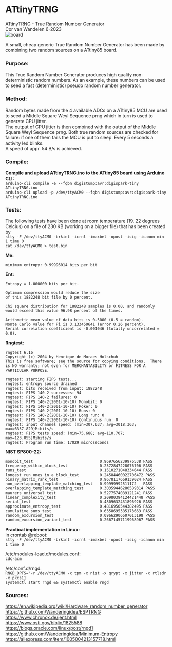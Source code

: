 # ATtinyTRNG
ATtinyTRNG - True Random Number Generator<br>
Cor van Wandelen 6-2023<br>
![board](https://user-images.githubusercontent.com/42114791/236681679-c37b7d7e-ece2-4589-a5ea-2ed1f0db1bc8.jpg)

A small, cheap generic True Random Number Generator has been made by combining two random sources on a ATtiny85 board.

### Purpose:<br>
This True Random Number Generator produces high quality non-deterministic random numbers. As an example, these numbers can be used to seed a fast (deterministic) pseudo random number generator.

### Method:<br>
Random bytes made from the 4 available ADCs on a ATtiny85 MCU are used to seed a Middle Square Weyl Sequence prng which in turn is used to generate CPU jitter.<br>
The output of CPU jitter is then combined with the output of the Middle Square Weyl Sequence prng.
Both true random sources are checked for failure: if one of them fails the MCU is put to sleep. Every 5 seconds a activity led blinks.<br>
A speed of appr. 54 B/s is achieved.

### Compile:<br>
**Compile and upload ATtinyTRNG.ino to the ATtiny85 board using Arduino CLI:**<br>
`arduino-cli compile -e --fqbn digistump:avr:digispark-tiny ATtinyTRNG.ino`<br>
`arduino-cli upload -p /dev/ttyACM0 --fqbn digistump:avr:digispark-tiny ATtinyTRNG.ino`<br>

### Tests:<br>
The following tests have been done at room temperature (19..22 degrees Celcius) on a file of 230 KB (working on a bigger file) that has been created by<br>
`stty -F /dev/ttyACM0 -brkint -icrnl -imaxbel -opost -isig -icanon min 1 time 0`<br> 
`cat /dev/ttyACM0 > test.bin`<br>

**Me:**<br>
```
minimum entropy: 0.99996014 bits per bit
```
**Ent:**<br>
```            
Entropy = 1.000000 bits per bit.

Optimum compression would reduce the size
of this 1882248 bit file by 0 percent.

Chi square distribution for 1882248 samples is 0.00, and randomly
would exceed this value 96.98 percent of the times.

Arithmetic mean value of data bits is 0.5000 (0.5 = random).
Monte Carlo value for Pi is 3.133450641 (error 0.26 percent).
Serial correlation coefficient is -0.001046 (totally uncorrelated = 0.0).
```
**Rngtest:**<br>
```
rngtest 6.16
Copyright (c) 2004 by Henrique de Moraes Holschuh
This is free software; see the source for copying conditions.  There is NO warranty; not even for MERCHANTABILITY or FITNESS FOR A PARTICULAR PURPOSE.

rngtest: starting FIPS tests...
rngtest: entropy source drained
rngtest: bits received from input: 1882248
rngtest: FIPS 140-2 successes: 94
rngtest: FIPS 140-2 failures: 0
rngtest: FIPS 140-2(2001-10-10) Monobit: 0
rngtest: FIPS 140-2(2001-10-10) Poker: 0
rngtest: FIPS 140-2(2001-10-10) Runs: 0
rngtest: FIPS 140-2(2001-10-10) Long run: 0
rngtest: FIPS 140-2(2001-10-10) Continuous run: 0
rngtest: input channel speed: (min=307.637; avg=3018.363; max=6357.829)Mibits/s
rngtest: FIPS tests speed: (min=75.688; avg=110.707; max=123.055)Mibits/s
rngtest: Program run time: 17029 microseconds
```
**NIST SP800-22:**<br>
```
monobit_test                             0.9697656239976538 PASS
frequency_within_block_test              0.2572847228076706 PASS
runs_test                                0.1510271048334644 PASS
longest_run_ones_in_a_block_test         0.24584460022706472 PASS
binary_matrix_rank_test                  0.9678117669139024 PASS
non_overlapping_template_matching_test   0.99999992511172   PASS
overlapping_template_matching_test       0.30359446280589314 PASS
maurers_universal_test                   0.5277574089121241 PASS
linear_complexity_test                   0.20980394124421448 PASS
serial_test                              0.4809632431896926 PASS
approximate_entropy_test                 0.4816950544382495 PASS
cumulative_sums_test                     0.6358695385173663 PASS
random_excursion_test                    0.09662906607013198 PASS
random_excursion_variant_test            0.26671457119968967 PASS
```
**Practical implementation in Linux:**<br>
in crontab @reboot:<br>
`stty -F /dev/ttyACM0 -brkint -icrnl -imaxbel -opost -isig -icanon min 1 time 0`<br>

/etc/modules-load.d/modules.conf:<br> 
`cdc-acm`

/etc/conf.d/rngd:<br> `RNGD_OPTS="-r /dev/ttyACM0 -x tpm -x nist -x qrypt -x jitter -x rtlsdr -x pkcs11`<br>
`systemctl start rngd && systemctl enable rngd`

### Sources:<br>
https://en.wikipedia.org/wiki/Hardware_random_number_generator<br>
https://github.com/Wanderingidea/ESPTRNG<br>
https://www.chronox.de/jent.html<br>
https://www.osti.gov/biblio/1825588<br>
https://blogs.oracle.com/linux/post/rngd1<br>
https://github.com/Wanderingidea/Minimum-Entropy<br>
https://aliexpress.com/item/1005004213157718.html
